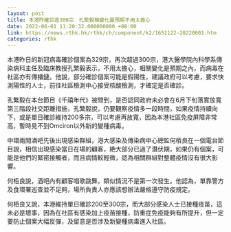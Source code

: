 ```yaml
---
layout: post
title: 本港昨確診逾300宗　孔繁毅稱變化屬預期不用太擔心
date: 2022-06-01 11:20:32.000000000 +08:00
link: https://news.rthk.hk/rthk/ch/component/k2/1651122-20220601.htm
categories: rthk
---
```


本港昨日的新冠病毒確診個案為329宗，再次超過300宗，港大醫學院內科學系傳染病科主任及臨床教授孔繁毅表示，不用太擔心，相關變化是預期之內，而病毒在社區亦有傳播鏈。他說，部分確診個案可能是假陽性，建議政府可以考慮，要求快測陽性的人士，前往社區檢測中心接受核酸檢測，才確定是否確診。

孔繁毅在本台節目《千禧年代》被問到，是否認同政府未必會在6月下旬落實放寬第三階段社交距離措施，孔繁毅說，仍要觀察疫情多一段時間，如果疫情持續向下，或是單日確診維持200多宗，可以考慮再放寬，因為本港社區免疫屏障非常高，暫時見不到Omciron以外新的變種病毒。

中環兩間酒吧先後出現感染群組，港大感染及傳染病中心總監何栢良在一個電台節目說，相信出現感染當日在場的顧客，絶大部分已過了潛伏期，如果仍有個案，可能是他們的緊密接觸者，而且病情較輕微，認為相關群組對整體疫情沒有很大影響。

何栢良說，酒吧內有顧客唱歌跳舞，類似情況不是第一次發生。他認為，單靠警方及食環署巡查並不足夠，場所負責人亦應該想辦法嚴格遵守防疫規定。

何栢良又說，本港維持單日確診200至300宗，而大部分感染人士已接種疫苗，這未必是壞事，因為在社區有感染加上疫苗接種，防重症免疫能夠有所提升，但一定要防止個案大幅反彈，及留意是否涉及新變種病毒進入社區。
